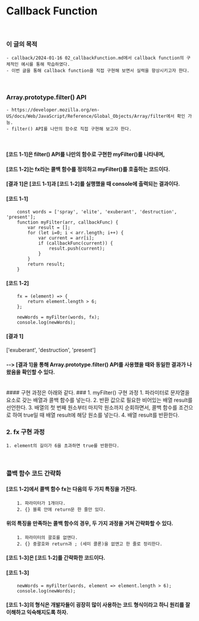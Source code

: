 # Callback Function
<br/>

### 이 글의 목적
    - callback/2024-01-16 02_callbackFunction.md에서 callback function의 구체적인 예시를 통해 학습하였다.
    - 이번 글을 통해 callback function을 직접 구현해 보면서 실력을 향상시키고자 한다.
<br/>

### Array.prototype.filter() API
    - https://developer.mozilla.org/en-US/docs/Web/JavaScript/Reference/Global_Objects/Array/filter에서 확인 가능.
    - filter() API를 나만의 함수로 직접 구현해 보고자 한다.
<br/>

#### [코드 1-1]은 filter() API를 나만의 함수로 구현한 myFilter()를 나타내며,
#### [코드 1-2]는 fx라는 콜백 함수를 정의하고 myFilter()를 호출하는 코드이다.
#### [결과 1]은 [코드 1-1]과 [코드 1-2]를 실행했을 때 console에 출력되는 결과이다.
#### [코드 1-1]
```plaintext
    const words = ['spray', 'elite', 'exuberant', 'destruction', 'present'];
    function myFilter(arr, callbackFunc) {
        var result = [];
        for (let i=0; i < arr.length; i++) {
            var current = arr[i];
            if (callbackFunc(current)) {
                result.push(current);
            }
        }
        return result;
    }
```
#### [코드 1-2]
```plaintext
    fx = (element) => {
        return element.length > 6;
    };

    newWords = myFilter(words, fx);
    console.log(newWords);
```
#### [결과 1]
  ['exuberant', 'destruction', 'present']
    
#### --> [결과 1]을 통해 Array.prototype.filter() API를 사용했을 때와 동일한 결과가 나왔음을 확인할 수 있다.
<br/>
#### 구현 과정은 아래와 같다.
### 1. myFilter() 구현 과정
    1. 파라미터로 문자열을 요소로 갖는 배열과 콜백 함수를 넣는다.
    2. 반환 값으로 필요한 비어있는 배열 result를 선언한다.
    3. 배열의 첫 번째 원소부터 마지막 원소까지 순회하면서, 콜백 함수를 조건으로 하여 true일 때 
       배열 result에 해당 원소를 넣는다.
    4. 배열 result를 반환한다.

### 2. fx 구현 과정
    1. element의 길이가 6을 초과하면 true를 반환한다.
<br/>

### 콜백 함수 코드 간략화
#### [코드 1-2]에서 콜백 함수 fx는 다음의 두 가지 특징을 가진다.
        1. 파라미터가 1개이다.
        2. {} 블록 안에 return문 한 줄만 있다.
#### 위의 특징을 만족하는 콜백 함수의 경우, 두 가지 과정을 거쳐 간략화할 수 있다.
        1. 파라미터의 괄호를 없앤다.
        2. {} 중괄호와 return과 ; (세미 콜론)을 없앤고 한 줄로 정리한다.
#### [코드 1-3]은 [코드 1-2]를 간략화한 코드이다.
#### [코드 1-3]
```plaintext
    newWords = myFilter(words, element => element.length > 6);
    console.log(newWords);
```
#### [코드 1-3]의 형식은 개발자들이 굉장히 많이 사용하는 코드 형식이라고 하니 원리를 잘 이해하고 익숙해지도록 하자.



  
